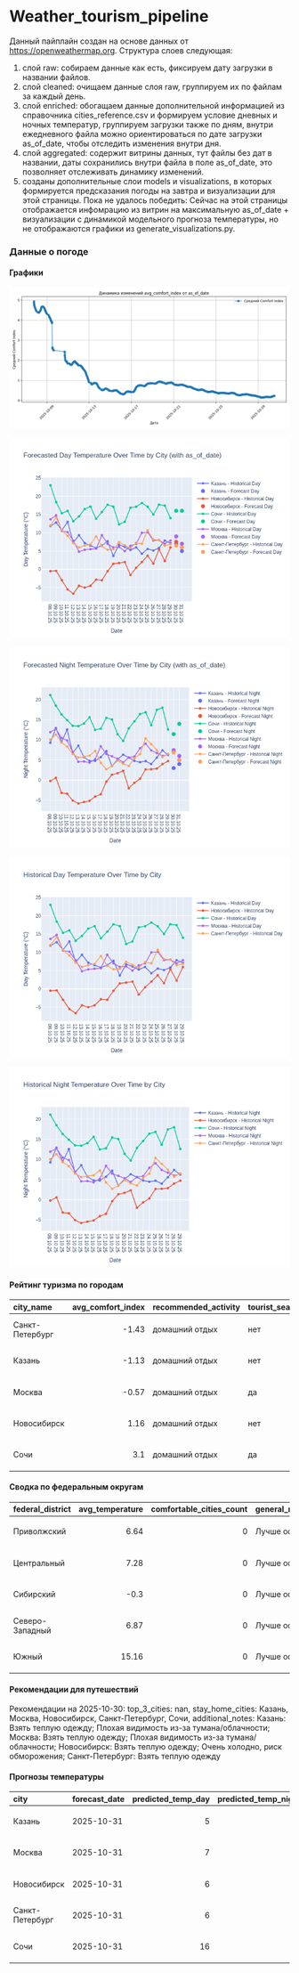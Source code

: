 # Weather_tourism_pipeline
Данный пайплайн создан на основе данных от https://openweathermap.org.
Структура слоев следующая:
  1) слой raw: 
  собираем данные как есть, фиксируем дату загрузки в названии файлов.
  2) слой cleaned:
  очищаем данные слоя raw, группируем их по файлам за каждый день.
  3) слой enriched:
  обогащаем данные дополнительной информацией из справочника cities_reference.csv и формируем условие дневных и ночных температур,
  группируем загрузки также по дням, внутри ежедневного файла можно ориентироваться по дате загрузки as_of_date, чтобы отследить изменения внутри дня.
  4) слой aggregated:
   содержит витрины данных, тут файлы без дат в названии, даты сохранились внутри файла в поле as_of_date, это позволняет отслеживать динамику изменений.
  6) созданы дополнительные слои models и visualizations, в которых формируется предсказания погоды на завтра и визуализации для этой страницы.
  Пока не удалось победить: Сейчас на этой страницы отображается инфомрацию из витрин на максимальную as_of_date + визуализации с динамикой модельного прогноза температуры, 
  но не отображаются графики из generate_visualizations.py.
<!-- WEATHER DATA START -->
### Данные о погоде

#### Графики
![Comfort Index Trend](data/visualizations/comfort_index_trend.png)

![Forecasted Day Temperature](data/visualizations/forecasted_day_temperature.png)

![Forecasted Night Temperature](data/visualizations/forecasted_night_temperature.png)

![Historical Day Temperature](data/visualizations/historical_day_temperature.png)

![Historical Night Temperature](data/visualizations/historical_night_temperature.png)

#### Рейтинг туризма по городам
| city_name       |   avg_comfort_index | recommended_activity   | tourist_season_match   | tourism_season   | tour_recommendation       | as_of_date          |
|:----------------|--------------------:|:-----------------------|:-----------------------|:-----------------|:--------------------------|:--------------------|
| Санкт-Петербург |               -1.43 | домашний отдых         | нет                    | Май-Сентябрь     | домашний отдых вне сезона | 2025-10-30 12:49:00 |
| Казань          |               -1.13 | домашний отдых         | нет                    | Май-Сентябрь     | домашний отдых вне сезона | 2025-10-30 12:49:00 |
| Москва          |               -0.57 | домашний отдых         | да                     | Круглогодично    | домашний отдых в сезон    | 2025-10-30 12:49:00 |
| Новосибирск     |                1.16 | домашний отдых         | нет                    | Июнь-Август      | домашний отдых вне сезона | 2025-10-30 12:49:00 |
| Сочи            |                3.1  | домашний отдых         | да                     | Май-Октябрь      | домашний отдых в сезон    | 2025-10-30 12:49:00 |

#### Сводка по федеральным округам
| federal_district   |   avg_temperature |   comfortable_cities_count | general_recommendation   | as_of_date          |
|:-------------------|------------------:|---------------------------:|:-------------------------|:--------------------|
| Приволжский        |              6.64 |                          0 | Лучше остаться дома      | 2025-10-30 12:49:00 |
| Центральный        |              7.28 |                          0 | Лучше остаться дома      | 2025-10-30 12:49:00 |
| Сибирский          |             -0.3  |                          0 | Лучше остаться дома      | 2025-10-30 12:49:00 |
| Северо-Западный    |              6.87 |                          0 | Лучше остаться дома      | 2025-10-30 12:49:00 |
| Южный              |             15.16 |                          0 | Лучше остаться дома      | 2025-10-30 12:49:00 |

#### Рекомендации для путешествий
Рекомендации на 2025-10-30: top_3_cities: nan, stay_home_cities: Казань, Москва, Новосибирск, Санкт-Петербург, Сочи, additional_notes: Казань: Взять теплую одежду; Плохая видимость из-за тумана/облачности; Москва: Взять теплую одежду; Плохая видимость из-за тумана/облачности; Новосибирск: Взять теплую одежду; Очень холодно, риск обморожения; Санкт-Петербург: Взять теплую одежду

#### Прогнозы температуры
| city            | forecast_date   |   predicted_temp_day |   predicted_temp_night | model_type       | as_of_date          |
|:----------------|:----------------|---------------------:|-----------------------:|:-----------------|:--------------------|
| Казань          | 2025-10-31      |                    5 |                      4 | LinearRegression | 2025-10-30 12:50:05 |
| Москва          | 2025-10-31      |                    7 |                      6 | LinearRegression | 2025-10-30 12:50:05 |
| Новосибирск     | 2025-10-31      |                    6 |                      5 | LinearRegression | 2025-10-30 12:50:05 |
| Санкт-Петербург | 2025-10-31      |                    6 |                      5 | LinearRegression | 2025-10-30 12:50:05 |
| Сочи            | 2025-10-31      |                   16 |                     14 | LinearRegression | 2025-10-30 12:50:05 |


<!-- WEATHER DATA END -->
